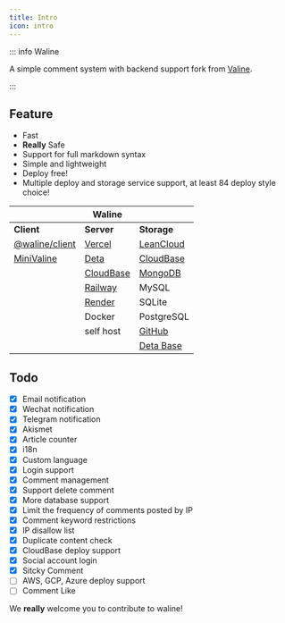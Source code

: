 ```yaml
---
title: Intro
icon: intro
---
```


::: info Waline

A simple comment system with backend support fork from [Valine](https://valine.js.org).

:::

<!-- more -->

## Feature

- Fast
- **Really** Safe
- Support for full markdown syntax
- Simple and lightweight
- Deploy free!
- Multiple deploy and storage service support, at least 84 deploy style choice!

|                                          | Waline                              |                                                   |
| ---------------------------------------- | ----------------------------------- | ------------------------------------------------- |
| **Client**                               | **Server**                          | **Storage**                                       |
| [@waline/client](https://waline.js.org)  | [Vercel](https://vercel.com)        | [LeanCloud](https://leancloud.app)                |
| [MiniValine](https://minivaline.js.org/) | [Deta](https://deta.sh)             | [CloudBase](https://clodbase.net)                 |
|                                          | [CloudBase](https://cloudbase.net/) | [MongoDB](https://mongodb.com)                    |
|                                          | [Railway](https://railway.app)      | MySQL                                             |
|                                          | [Render](https://render.com)        | SQLite                                            |
|                                          | Docker                              | PostgreSQL                                        |
|                                          | self host                           | [GitHub](https://github.com)                      |
|                                          |                                     | [Deta Base](https://docs.deta.sh/docs/base/about) |

## Todo

- [x] Email notification
- [x] Wechat notification
- [x] Telegram notification
- [x] Akismet
- [x] Article counter
- [x] i18n
- [x] Custom language
- [x] Login support
- [x] Comment management
- [x] Support delete comment
- [x] More database support
- [x] Limit the frequency of comments posted by IP
- [x] Comment keyword restrictions
- [x] IP disallow list
- [x] Duplicate content check
- [x] CloudBase deploy support
- [x] Social account login
- [x] Sitcky Comment
- [ ] AWS, GCP, Azure deploy support
- [ ] Comment Like

We **really** welcome you to contribute to waline!

